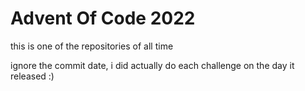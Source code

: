 # Advent Of Code 2022
 
this is one of the repositories of all time

ignore the commit date, i did actually do each challenge on the day it released :)
